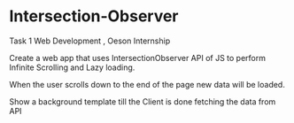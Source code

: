 # Intersection-Observer

Task 1 Web Development , Oeson Internship

Create a web app that uses IntersectionObserver API of JS to perform Infinite Scrolling and Lazy loading.

When the user scrolls down to the end of the page new data will be loaded.

Show a background template till the Client is done fetching the data from API
